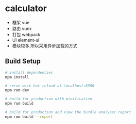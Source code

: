 # calculator

* 框架 vue
* 路由 vuex
* 打包 webpack
* UI element-ui
* 模块较多,所以采用异步加载的方式

## Build Setup

``` bash
# install dependencies
npm install

# serve with hot reload at localhost:8080
npm run dev

# build for production with minification
npm run build

# build for production and view the bundle analyzer report
npm run build --report
```


